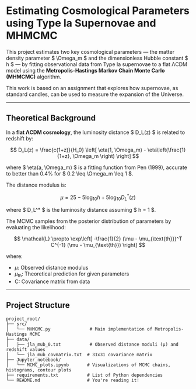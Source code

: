 # Estimating Cosmological Parameters using Type Ia Supernovae and MHMCMC

This project estimates two key cosmological parameters — the matter density parameter $ \Omega_m $ and the dimensionless Hubble constant $ h $ — by fitting observational data from Type Ia supernovae to a flat ΛCDM model using the **Metropolis-Hastings Markov Chain Monte Carlo (MHMCMC)** algorithm.

This work is based on an assignment that explores how supernovae, as standard candles, can be used to measure the expansion of the Universe.

---

## Theoretical Background

In a **flat ΛCDM cosmology**, the luminosity distance $ D_L(z) $ is related to redshift by:

$$
D_L(z) = \frac{c(1+z)}{H_0} \left[ \eta(1, \Omega_m) - \eta\left(\frac{1}{1+z}, \Omega_m \right) \right]
$$

where $ \eta(a, \Omega_m) $ is a fitting function from Pen (1999), accurate to better than 0.4% for $ 0.2 \leq \Omega_m \leq 1 $.

The distance modulus is:

$$
\mu = 25 - 5 \log_{10} h + 5 \log_{10} D_L^*(z)
$$

where $ D_L^* $ is the luminosity distance assuming $ h = 1 $.  

The MCMC samples from the posterior distribution of parameters by evaluating the likelihood:

$$
\mathcal{L} \propto \exp\left[ -\frac{1}{2} (\mu - \mu_{\text{th}})^T C^{-1} (\mu - \mu_{\text{th}}) \right]
$$

where:
- $\mu$: Observed distance modulus
- $\mu_{\text{th}}$: Theoretical prediction for given parameters
- C: Covariance matrix from data

---

## Project Structure
```
project_root/
├── src/
│   └── MHMCMC.py               # Main implementation of Metropolis-Hastings MCMC
├── data/
│   ├── jla_mub_0.txt           # Observed distance moduli (μ) and redshift values
│   └── jla_mub_covmatrix.txt  # 31x31 covariance matrix
├── Jupyter_notebook/
│   └── MCMC_plots.ipynb       # Visualizations of MCMC chains, histograms, contour plots
├── requirements.txt           # List of Python dependencies
└── README.md                  # You're reading it!
```